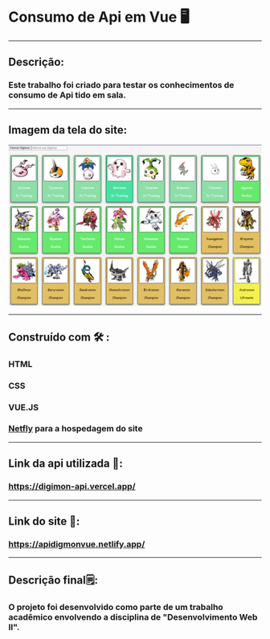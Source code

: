 # Consumo de Api em Vue 🖥️
---
## Descrição:
### Este trabalho foi criado para testar os conhecimentos de consumo de Api tido em sala.
---
## Imagem da tela do site:
<img src="https://github.com/Fredericobarbosa/Consumo_Api_em_Vue_Digimon/blob/main/Img_Digimon/TelaSite.PNG" alt="Imagem do site" >

---
## Construído com 🛠️ :
### HTML 
### CSS
### VUE.JS
### <a href="https://www.netlify.com/">Netfly</a> para a hospedagem do site

---
## Link da api utilizada 🔗:
### https://digimon-api.vercel.app/
---
## Link do site 🔗:
### https://apidigmonvue.netlify.app/
----
##  Descrição final🗒️:
### O projeto foi desenvolvido como parte de um trabalho acadêmico envolvendo a disciplina de "Desenvolvimento Web II".
